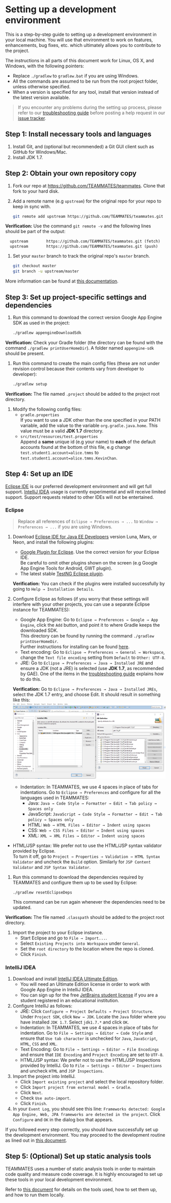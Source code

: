 # Setting up a development environment

This is a step-by-step guide to setting up a development environment in your local machine.
You will use that environment to work on features, enhancements, bug fixes, etc. which ultimately allows you to contribute to the project.

The instructions in all parts of this document work for Linux, OS X, and Windows, with the following pointers:
- Replace `./gradlew` to `gradlew.bat` if you are using Windows.
- All the commands are assumed to be run from the root project folder, unless otherwise specified.
- When a version is specified for any tool, install that version instead of the latest version available.

> If you encounter any problems during the setting up process, please refer to our [troubleshooting guide](troubleshooting-guide.md) before posting a help request in our [issue tracker](https://github.com/TEAMMATES/teammates/issues).

## Step 1: Install necessary tools and languages

1. Install Git, and (optional but recommended) a Git GUI client such as GitHub for Windows/Mac.
1. Install JDK 1.7.

## Step 2: Obtain your own repository copy

1. Fork our repo at https://github.com/TEAMMATES/teammates. Clone that fork to your hard disk.

1. Add a remote name (e.g `upstream`) for the original repo for your repo to keep in sync with.
   ```sh
   git remote add upstream https://github.com/TEAMMATES/teammates.git
   ```
  
 **Verification:** Use the command `git remote -v` and the following lines should be part of the output:

  ```
    upstream        https://github.com/TEAMMATES/teammates.git (fetch)
    upstream        https://github.com/TEAMMATES/teammates.git (push)
  ```

1. Set your `master` branch to track the original repo's `master` branch.
   ```sh
   git checkout master
   git branch -u upstream/master
   ```

More information can be found at [this documentation](https://help.github.com/articles/fork-a-repo/).

## Step 3: Set up project-specific settings and dependencies

1. Run this command to download the correct version Google App Engine SDK as used in the project:
   ```sh
   ./gradlew appengineDownloadSdk
   ```
   
 **Verification:** Check your Gradle folder (the directory can be found with the command `./gradlew printUserHomeDir`). A folder named `appengine-sdk` should be present.
 
1. Run this command to create the main config files (these are not under revision control because their contents vary from developer to developer):
   ```sh
   ./gradlew setup
   ```

 **Verification:** The file named `.project` should be added to the project root directory.

1. Modify the following config files:
   * `gradle.properties`<br>
      If you want to use a JDK other than the one specified in your PATH variable, add the value to the variable `org.gradle.java.home`.
      This value must be a valid **JDK 1.7** directory.
   * `src/test/resources/test.properties`<br>
      Append a **same** unique id (e.g your name) to **each** of the default accounts found at the bottom of this file,
      e.g change `test.student1.account=alice.tmms` to `test.student1.account=alice.tmms.KevinChan`.

## Step 4: Set up an IDE

[Eclipse IDE](#eclipse) is our preferred development environment and will get full support. [IntelliJ IDEA](#intellij-idea) usage is currently experimental and will receive limited support. Support requests related to other IDEs will not be entertained.

### Eclipse

> Replace all references of `Eclipse → Preferences → ...` to `Window → Preferences → ...` if you are using Windows.

1. Download [Eclipse IDE for Java EE Developers](http://www.eclipse.org/downloads/) version Luna, Mars, or Neon, and install the following plugins:
   * [Google Plugin for Eclipse](https://developers.google.com/eclipse/docs/download). Use the correct version for your Eclipse IDE.<br>
     Be careful to omit other plugins shown on the screen (e.g Google App Engine Tools for Android, GWT plugin).
   * The latest stable [TestNG Eclipse plugin](http://testng.org/doc/download.html).
   
   **Verification:** You can check if the plugins were installed successfully by going to `Help → Installation Details`.

1. Configure Eclipse as follows (if you worry that these settings will interfere with your other projects, you can use a separate Eclipse instance for TEAMMATES):
   * Google App Engine: Go to `Eclipse → Preferences → Google → App Engine`, click the `Add` button, and point it to where Gradle keeps the downloaded SDK.<br>
     This directory can be found by running the command `./gradlew printUserHomeDir`.<br>
     Further instructions for installing can be found [here](https://developers.google.com/eclipse/docs/using_sdks).
   * Text encoding: Go to `Eclipse → Preferences → General → Workspace`, change the `Text file encoding` setting from `Default` to `Other: UTF-8`.
   * JRE: Go to `Eclipse → Preferences → Java → Installed JRE` and ensure a JDK (not a JRE) is selected (use **JDK 1.7**, as recommended by GAE).
     One of the items in the [troubleshooting guide](troubleshooting-guide.md) explains how to do this.
     
   **Verification:** Go to `Eclipse → Preferences → Java → Installed JREs`, select the JDK 1.7 entry, and choose Edit. It should result in something like this:
      ![devverification-guide-1.png](images/devverification-guide-1.png)
     
   * Indentation: In TEAMMATES, we use 4 spaces in place of tabs for indentations.
     Go to `Eclipse → Preferences` and configure for all the languages used in TEAMMATES:
     * Java: `Java → Code Style → Formatter → Edit → Tab policy → Spaces only`
     * JavaScript: `JavaScript → Code Style → Formatter → Edit → Tab policy → Spaces only`
     * HTML: `Web → HTML Files → Editor → Indent using spaces`
     * CSS: `Web → CSS Files → Editor → Indent using spaces`
     * XML: `XML → XML Files → Editor → Indent using spaces`
  * HTML/JSP syntax: We prefer not to use the HTML/JSP syntax validator provided by Eclipse.<br>
    To turn it off, go to `Project → Properties → Validation → HTML Syntax Validator` and uncheck the `Build` option. Similarly for `JSP Content Validator` and `JSP Syntax Validator`.

1. Run this command to download the dependencies required by TEAMMATES and configure them up to be used by Eclipse:
   ```sh
   ./gradlew resetEclipseDeps
   ```
   This command can be run again whenever the dependencies need to be updated.
  
 **Verification:** The file named `.classpath` should be added to the project root directory.

1. Import the project to your Eclipse instance.
   * Start Eclipse and go to `File → Import...`.
   * Select `Existing Projects into Workspace` under `General`.
   * Set the `root directory` to the location where the repo is cloned.
   * Click `Finish`.

### IntelliJ IDEA

1. Download and install [IntelliJ IDEA Ultimate Edition](https://www.jetbrains.com/idea/).
   * You will need an Ultimate Edition license in order to work with Google App Engine in IntelliJ IDEA.
   * You can sign up for the free [JetBrains student license](https://www.jetbrains.com/student/) if you are a student registered in an educational institution.
1. Configure IntelliJ as follows:
   * JRE: Click `Configure → Project Defaults → Project Structure`. Under `Project SDK`, click `New → JDK`. Locate the `Java` folder where you have installed `JDK 1.7`. Select `jdk1.7.*` and click `OK`.
   * Indentation: In TEAMMATES, we use 4 spaces in place of tabs for indentation. Go to `File → Settings → Editor → Code Style` and ensure that `Use tab character` is unchecked for `Java`, `JavaScript`, `HTML`, `CSS` and `XML`.
   * Text Encoding: Go to `File → Settings → Editor → File Encodings` and ensure that `IDE Encoding` and `Project Encoding` are set to `UTF-8`.
   * HTML/JSP syntax: We prefer not to use the HTML/JSP Inspections provided by IntelliJ. Go to `File → Settings → Editor → Inspections` and uncheck `HTML` and `JSP Inspections`.
1. Import the project into IntelliJ.
   * Click `Import existing project` and select the local repository folder.
   * Click `Import project from external model → Gradle`.
   * Click `Next`.
   * Check `Use auto-import`.
   * Click `Finish`.
1. In your `Event Log`, you should see this line: `Frameworks detected: Google App Engine, Web, JPA frameworks are detected in the project`. Click `Configure` and `OK` in the dialog box that appears.

If you followed every step correctly, you should have successfully set up the development environment.
You may proceed to the development routine as lined out in [this document](development.md).

## Step 5: (Optional) Set up static analysis tools

TEAMMATES uses a number of static analysis tools in order to maintain code quality and measure code coverage.
It is highly encouraged to set up these tools in your local development environment.

Refer to [this document](staticAnalysis.md) for details on the tools used, how to set them up, and how to run them locally.
